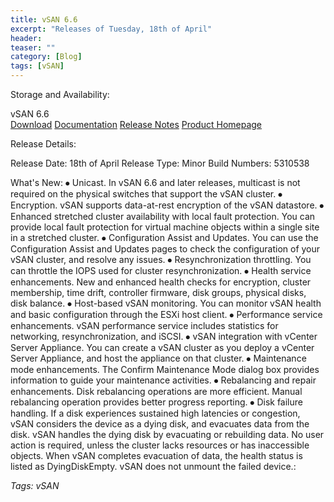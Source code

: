 ```yaml
---
title: vSAN 6.6
excerpt: "Releases of Tuesday, 18th of April"
header:
teaser: ""
category: [Blog]
tags: [vSAN]
---
```


Storage and Availability:

  vSAN 6.6                          
  [Download](https://my.vmware.com/en/web/vmware/info/slug/datacenter_cloud_infrastructure/vmware_vsan/6_6)
  [Documentation](https://www.vmware.com/support/pubs/virtual-san-pubs.html)
  [Release Notes](http://pubs.vmware.com/Release_Notes/en/vsan/66/vmware-virtual-san-66-release-notes.html)
  [Product Homepage](https://www.vmware.com/products/virtual-san.html)

Release Details:

  Release Date: 18th of April
  Release Type: Minor
  Build Numbers: 5310538

What's New:
  ⦁ Unicast. In vSAN 6.6 and later releases, multicast is not required on the physical switches that support the vSAN cluster.
  ⦁ Encryption. vSAN supports data-at-rest encryption of the vSAN datastore.
  ⦁ Enhanced stretched cluster availability with local fault protection. You can provide local fault protection for virtual machine objects within a single site in a stretched cluster.
  ⦁ Configuration Assist and Updates. You can use the Configuration Assist and Updates pages to check the configuration of your vSAN cluster, and resolve any issues.
  ⦁ Resynchronization throttling. You can throttle the IOPS used for cluster resynchronization.
  ⦁ Health service enhancements. New and enhanced health checks for encryption, cluster membership, time drift, controller firmware, disk groups, physical disks, disk balance.
  ⦁ Host-based vSAN monitoring. You can monitor vSAN health and basic configuration through the ESXi host client.
  ⦁ Performance service enhancements. vSAN performance service includes statistics for networking, resynchronization, and iSCSI.
  ⦁ vSAN integration with vCenter Server Appliance. You can create a vSAN cluster as you deploy a vCenter Server Appliance, and host the appliance on that cluster.
  ⦁ Maintenance mode enhancements. The Confirm Maintenance Mode dialog box provides information to guide your maintenance activities.
  ⦁ Rebalancing and repair enhancements. Disk rebalancing operations are more efficient. Manual rebalancing operation provides better progress reporting.
  ⦁ Disk failure handling. If a disk experiences sustained high latencies or congestion, vSAN considers the device as a dying disk, and evacuates data from the disk. vSAN handles the dying disk by evacuating or rebuilding data. No user action is required, unless the cluster lacks resources or has inaccessible objects. When vSAN completes evacuation of data, the health status is listed as DyingDiskEmpty. vSAN does not unmount the failed device.:

*Tags: vSAN*
